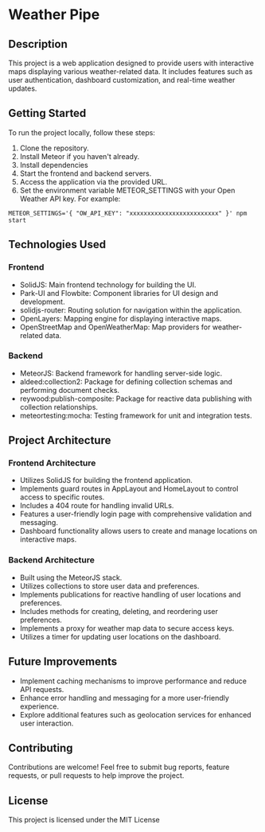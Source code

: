 # Weather Pipe

## Description
This project is a web application designed to provide users with interactive maps displaying various weather-related data. It includes features such as user authentication, dashboard customization, and real-time weather updates.

## Getting Started
To run the project locally, follow these steps:
1. Clone the repository.
2. Install Meteor if you haven't already.
3. Install dependencies 
4. Start the frontend and backend servers.
5. Access the application via the provided URL.
6. Set the environment variable METEOR_SETTINGS with your Open Weather API key. For example:
```
METEOR_SETTINGS='{ "OW_API_KEY": "xxxxxxxxxxxxxxxxxxxxxxxxx" }' npm start
```
   
## Technologies Used

### Frontend
- SolidJS: Main frontend technology for building the UI.
- Park-UI and Flowbite: Component libraries for UI design and development.
- solidjs-router: Routing solution for navigation within the application.
- OpenLayers: Mapping engine for displaying interactive maps.
- OpenStreetMap and OpenWeatherMap: Map providers for weather-related data.

### Backend
- MeteorJS: Backend framework for handling server-side logic.
- aldeed:collection2: Package for defining collection schemas and performing document checks.
- reywood:publish-composite: Package for reactive data publishing with collection relationships.
- meteortesting:mocha: Testing framework for unit and integration tests.

## Project Architecture

### Frontend Architecture
- Utilizes SolidJS for building the frontend application.
- Implements guard routes in AppLayout and HomeLayout to control access to specific routes.
- Includes a 404 route for handling invalid URLs.
- Features a user-friendly login page with comprehensive validation and messaging.
- Dashboard functionality allows users to create and manage locations on interactive maps.

### Backend Architecture
- Built using the MeteorJS stack.
- Utilizes collections to store user data and preferences.
- Implements publications for reactive handling of user locations and preferences.
- Includes methods for creating, deleting, and reordering user preferences.
- Implements a proxy for weather map data to secure access keys.
- Utilizes a timer for updating user locations on the dashboard.

## Future Improvements
- Implement caching mechanisms to improve performance and reduce API requests.
- Enhance error handling and messaging for a more user-friendly experience.
- Explore additional features such as geolocation services for enhanced user interaction.


## Contributing
Contributions are welcome! Feel free to submit bug reports, feature requests, or pull requests to help improve the project.

## License
This project is licensed under the MIT License
